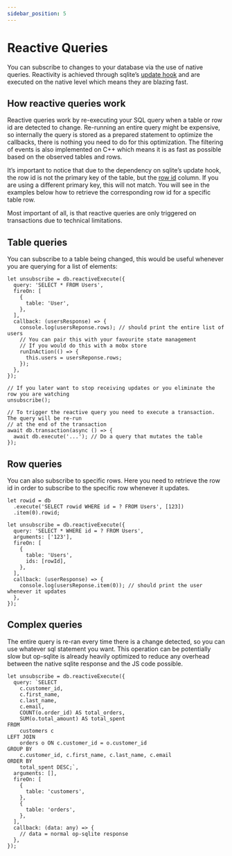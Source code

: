 ```yaml
---
sidebar_position: 5
---
```


# Reactive Queries

You can subscribe to changes to your database via the use of native queries. Reactivity is achieved through sqlite’s [update hook](https://sqlite.org/c3ref/update_hook.html) and are executed on the native level which means they are blazing fast.

## How reactive queries work

Reactive queries work by re-executing your SQL query when a table or row id are detected to change. Re-running an entire query might be expensive, so internally the query is stored as a prepared statement to optimize the callbacks, there is nothing you need to do for this optimization. The filtering of events is also implemented on C++ which means it is as fast as possible based on the observed tables and rows.

It’s important to notice that due to the dependency on sqlite’s update hook, the row id is not the primary key of the table, but the [row id](https://www.sqlite.org/rowidtable.html) column. If you are using a different primary key, this will not match. You will see in the examples below how to retrieve the corresponding row id for a specific table row.

Most important of all, is that reactive queries are only triggered on transactions due to technical limitations.

## Table queries

You can subscribe to a table being changed, this would be useful whenever you are querying for a list of elements:

```tsx
let unsubscribe = db.reactiveExecute({
  query: 'SELECT * FROM Users',
  fireOn: [
    {
      table: 'User',
    },
  ],
  callback: (usersResponse) => {
    console.log(usersReponse.rows); // should print the entire list of users
    // You can pair this with your favourite state management
    // If you would do this with a mobx store
    runInAction(() => {
      this.users = usersReponse.rows;
    });
  },
});

// If you later want to stop receiving updates or you eliminate the row you are watching
unsubscribe();

// To trigger the reactive query you need to execute a transaction. The query will be re-run
// at the end of the transaction
await db.transaction(async () => {
  await db.execute('...'); // Do a query that mutates the table
});
```

## Row queries

You can also subscribe to specific rows. Here you need to retrieve the row id in order to subscribe to the specific row whenever it updates.

```tsx
let rowid = db
  .execute('SELECT rowid WHERE id = ? FROM Users', [123])
  .item(0).rowid;

let unsubscribe = db.reactiveExecute({
  query: 'SELECT * WHERE id = ? FROM Users',
  arguments: ['123'],
  fireOn: [
    {
      table: 'Users',
      ids: [rowId],
    },
  ],
  callback: (userResponse) => {
    console.log(usersReponse.item(0)); // should print the user whenever it updates
  },
});
```

## Complex queries

The entire query is re-ran every time there is a change detected, so you can use whatever sql statement you want. This operation can be potentially slow but op-sqlite is already heavily optimized to reduce any overhead between the native sqlite response and the JS code possible.

```tsx
let unsubscribe = db.reactiveExecute({
  query: `SELECT 
    c.customer_id,
    c.first_name,
    c.last_name,
    c.email,
    COUNT(o.order_id) AS total_orders,
    SUM(o.total_amount) AS total_spent
FROM 
    customers c
LEFT JOIN 
    orders o ON c.customer_id = o.customer_id
GROUP BY 
    c.customer_id, c.first_name, c.last_name, c.email
ORDER BY 
    total_spent DESC;`,
  arguments: [],
  fireOn: [
    {
      table: 'customers',
    },
    {
      table: 'orders',
    },
  ],
  callback: (data: any) => {
    // data = normal op-sqlite response
  },
});
```
